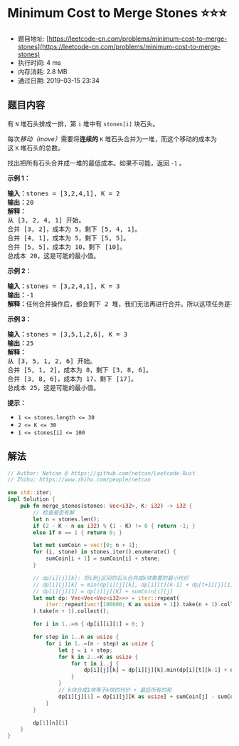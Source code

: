 # Minimum Cost to Merge Stones :star::star::star:
- 题目地址: [https://leetcode-cn.com/problems/minimum-cost-to-merge-stones](https://leetcode-cn.com/problems/minimum-cost-to-merge-stones)
- 执行时间: 4 ms 
- 内存消耗: 2.8 MB
- 通过日期: 2019-03-15 23:34

## 题目内容
<p>有 <code>N</code> 堆石头排成一排，第 <code>i</code> 堆中有 <code>stones[i]</code> 块石头。</p>

<p>每次<em>移动（move）</em>需要将<strong>连续的</strong> <code>K</code> 堆石头合并为一堆，而这个移动的成本为这 <code>K</code> 堆石头的总数。</p>

<p>找出把所有石头合并成一堆的最低成本。如果不可能，返回 <code>-1</code> 。</p>



<p><strong>示例 1：</strong></p>

<pre><strong>输入：</strong>stones = [3,2,4,1], K = 2
<strong>输出：</strong>20
<strong>解释：</strong>
从 [3, 2, 4, 1] 开始。
合并 [3, 2]，成本为 5，剩下 [5, 4, 1]。
合并 [4, 1]，成本为 5，剩下 [5, 5]。
合并 [5, 5]，成本为 10，剩下 [10]。
总成本 20，这是可能的最小值。
</pre>

<p><strong>示例 2：</strong></p>

<pre><strong>输入：</strong>stones = [3,2,4,1], K = 3
<strong>输出：</strong>-1
<strong>解释：</strong>任何合并操作后，都会剩下 2 堆，我们无法再进行合并。所以这项任务是不可能完成的。.
</pre>

<p><strong>示例 3：</strong></p>

<pre><strong>输入：</strong>stones = [3,5,1,2,6], K = 3
<strong>输出：</strong>25
<strong>解释：</strong>
从 [3, 5, 1, 2, 6] 开始。
合并 [5, 1, 2]，成本为 8，剩下 [3, 8, 6]。
合并 [3, 8, 6]，成本为 17，剩下 [17]。
总成本 25，这是可能的最小值。
</pre>



<p><strong>提示：</strong></p>

<ul>
	<li><code>1 <= stones.length <= 30</code></li>
	<li><code>2 <= K <= 30</code></li>
	<li><code>1 <= stones[i] <= 100</code></li>
</ul>


## 解法
```rust
// Author: Netcan @ https://github.com/netcan/Leetcode-Rust
// Zhihu: https://www.zhihu.com/people/netcan

use std::iter;
impl Solution {
    pub fn merge_stones(stones: Vec<i32>, K: i32) -> i32 {
        // 检查是否有解
        let n = stones.len();
        if (2 - K - n as i32) % (1 - K) != 0 { return -1; }
        else if n == 1 { return 0; }

        let mut sumCoin = vec![0; n + 1];
        for (i, stone) in stones.iter().enumerate() {
            sumCoin[i + 1] = sumCoin[i] + stone;
        }

        // dp[i][j][k]: 将i到j区间的石头合并成k块需要的最小代价
        // dp[i][j][k] = min(dp[i][j][k], dp[i][t][k-1] + dp[t+1][j][1]) k > 2
        // dp[i][j][1] = dp[i][j][K] + sumCoin[i][j]
        let mut dp: Vec<Vec<Vec<i32>>> = iter::repeat(
            iter::repeat(vec![100000; K as usize + 1]).take(n + 1).collect()
        ).take(n + 1).collect();

        for i in 1..=n { dp[i][i][1] = 0; }

        for step in 1..n as usize {
            for i in 1..=(n - step) as usize {
                let j = i + step;
                for k in 2..=K as usize {
                    for t in i..j {
                        dp[i][j][k] = dp[i][j][k].min(dp[i][t][k-1] + dp[t+1][j][1]);
                    }
                }
                // k块合成1块等于k块的代价 + 最后所有的和
                dp[i][j][1] = dp[i][j][K as usize] + sumCoin[j] - sumCoin[i - 1];
            }
        }

        dp[1][n][1]
    }
}

```